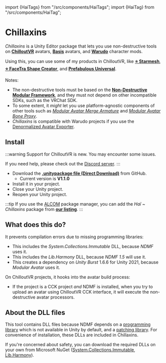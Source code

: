 ﻿import {HaiTags} from "/src/components/HaiTags";
import {HaiTag} from "/src/components/HaiTag";

# Chillaxins

<HaiTags>
<HaiTag requiresChilloutVR={true} short={true} />
<HaiTag requiresWarudo={true} short={true} />
<HaiTag requiresBasis={true} short={true} />
</HaiTags>

*Chillaxins* is a Unity Editor package that lets you use non-destructive tools on **[ChilloutVR](https://developers.abinteractive.net/cck/)** avatars, **[Basis](https://github.com/dooly123/Basis)** avatars, and **[Warudo](https://warudo.app/)** character mods.

Using this, you can use some of my products in ChilloutVR, like **[⭐ Starmesh](/docs/products/starmesh)**, **[⭐ FaceTra Shape Creator](/docs/products/facetra-shape-creator)**,
and **[Prefabulous Universal](/docs/products/prefabulous)**.


Notes:
- The non-destructive tools must be based on the **[Non-Destructive Modular Framework](https://github.com/bdunderscore/ndmf)**, and they must not depend on other incompatible SDKs, such as the VRChat SDK.
- To some extent, it *might* let you use platform-agnostic components of other tools
such as *[Modular Avatar Merge Armature](https://modular-avatar.nadena.dev/docs/reference/merge-armature)* and *[Modular Avatar Bone Proxy](https://modular-avatar.nadena.dev/docs/reference/bone-proxy)*.
- *Chillaxins* is compatible with Warudo projects if you use the [Denormalized Avatar Exporter](/docs/products/denormalized-avatar-exporter).

## Install

:::warning
Support for ChilloutVR is new. You may encounter some issues.

If you need help, please check out the [Discord server](/docs/other/discord).
:::

- Download the **[.unitypackage file (Direct Download)](https://github.com/hai-vr/chillaxins/releases/download/1.1.0/dev.hai-vr.chillaxins-1.1.0.unitypackage)** from GitHub.
  - Current version is **V1.1.0**
- Install it in your project.
- Close your Unity project.
- Reopen your Unity project.

:::tip
If you use the [ALCOM](/docs/products/listing) package manager, you can add the *Haï ~ Chillaxins* package from **[our listing](/docs/products/listing)**.
:::

## What does this do?

It prevents compilation errors due to missing programming libraries:
- This includes the *System.Collections.Immutable* DLL, because *NDMF* uses it.
- This includes the *Lib.Harmony* DLL, because *NDMF 1.5* will use it.
- This creates a dependency on *Unity Burst* 1.6.6 for Unity 2021, because *Modular Avatar* uses it.

On ChilloutVR projects, it hooks into the avatar build process:
- If the project is a CCK project *and* NDMF is installed, when you try to upload an avatar using ChilloutVR CCK interface,
  it will execute the non-destructive avatar processors.

## About the DLL files

This tool contains DLL files because NDMF depends on a [programming library](https://learn.microsoft.com/en-us/dotnet/api/system.collections.immutable?view=net-8.0)
which is not available in Unity by default, and a [patching library](https://www.nuget.org/packages/Lib.Harmony). For convenience of installation, these DLLs are included in Chillaxins.

If you're concerned about safety, you can download the required DLLs on your own from Microsoft NuGet ([System.Collections.Immutable](https://www.nuget.org/packages/System.Collections.Immutable/), [Lib.Harmony](https://www.nuget.org/packages/Lib.Harmony/)).
